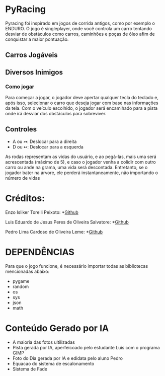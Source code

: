 # PyRacing

Pyracing foi inspirado em jogos de corrida antigos, como por exemplo o ENDURO. O jogo é singleplayer, onde você controla um carro tentando desviar de obstáculos como carros, caminhões e poças de óleo afim de conquistar a maior pontuação.

## Carros Jogáveis


## Diversos Inimigos


### Como jogar

Para começar a jogar, o jogador deve apertar qualquer tecla do teclado e, após isso, selecionar o carro que deseja jogar com base nas informações da tela. Com o veículo escolhido, o jogador será encamihado para a pista onde irá desviar dos obstáculos para sobreviver.

## Controles

* A ou ↣: Deslocar para a direita
* D ou ↢: Deslocar para a esquerda

As rodas representam as vidas do usuário, e ao pegá-las, mais uma será acrescentada (máximo de 5), e caso o jogador venha a colidir com outro carro ou ande na grama, uma vida será descontada. Entretanto, se o jogador bater na árvore, ele perderá instantaneamente, não importando o número de vidas

# Créditos:

Enzo Isliker Torelli Peixoto:
*[Github](https://github.com/Enzo-Peixoto)

Luis Eduardo de Jesus Peres de Oliveira Salvatore:
*[Github](https://github.com/luisedusalvatore)

Pedro Lima Cardoso de Oliveira Leme:
*[Github](https://github.com/pedrolemeee)

# DEPENDÊNCIAS

Para que o jogo funcione, é necessário importar todas as bibliotecas mencionadas abaixo:
* pygame
* random
* os
* sys 
* json
* math

# Conteúdo Gerado por IA

* A maioria das fotos ultilizadas
* Pista gerada por IA, aperfeicoado pelo estudante Luis com o programa GIMP
* Foto do Dia gerada por IA e edidata pelo aluno Pedro
* Equacao do sistema de escalonamento
* Sistema de Fade
